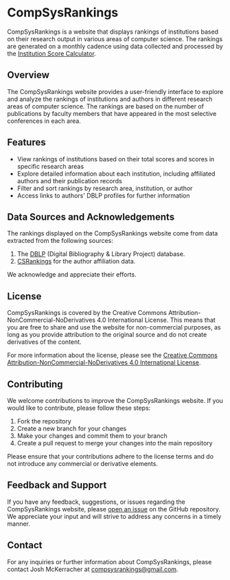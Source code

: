 # CompSysRankings

CompSysRankings is a website that displays rankings of institutions based on their research output in various areas of computer science. The rankings are generated on a monthly cadence using data collected and processed by the [Institution Score Calculator](https://github.com/j-mckerracher/comp_sys_rankings_backend/tree/master).

## Overview

The CompSysRankings website provides a user-friendly interface to explore and analyze the rankings of institutions and authors in different research areas of computer science. The rankings are based on the number of publications by faculty members that have appeared in the most selective conferences in each area.

## Features

- View rankings of institutions based on their total scores and scores in specific research areas
- Explore detailed information about each institution, including affiliated authors and their publication records
- Filter and sort rankings by research area, institution, or author
- Access links to authors' DBLP profiles for further information

## Data Sources and Acknowledgements

The rankings displayed on the CompSysRankings website come from data extracted from the following sources: 
1. The [DBLP](https://dblp.org/) (Digital Bibliography & Library Project) database.
2. [CSRankings](https://csrankings.org/#/index?all&us) for the author affiliation data.

We acknowledge and appreciate their efforts.

## License

CompSysRankings is covered by the Creative Commons Attribution-NonCommercial-NoDerivatives 4.0 International License. This means that you are free to share and use the website for non-commercial purposes, as long as you provide attribution to the original source and do not create derivatives of the content.

For more information about the license, please see the [Creative Commons Attribution-NonCommercial-NoDerivatives 4.0 International License](https://creativecommons.org/licenses/by-nc-nd/4.0/).

## Contributing

We welcome contributions to improve the CompSysRankings website. If you would like to contribute, please follow these steps:

1. Fork the repository
2. Create a new branch for your changes
3. Make your changes and commit them to your branch
4. Create a pull request to merge your changes into the main repository

Please ensure that your contributions adhere to the license terms and do not introduce any commercial or derivative elements.

## Feedback and Support

If you have any feedback, suggestions, or issues regarding the CompSysRankings website, please [open an issue](https://github.com/j-mckerracher/comp_sys_rankings/issues) on the GitHub repository. We appreciate your input and will strive to address any concerns in a timely manner.

## Contact

For any inquiries or further information about CompSysRankings, please contact Josh McKerracher at [compsysrankings@gmail.com](mailto:compsysrankings@gmail.com).

